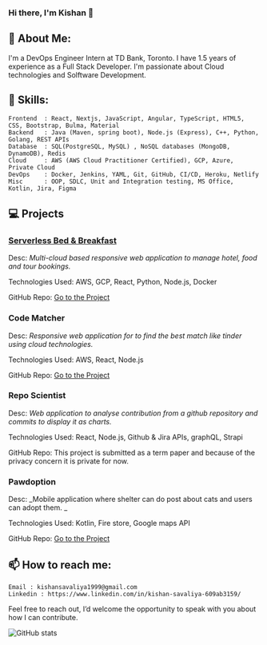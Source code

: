 ### Hi there,  I'm Kishan 👋

<!--
**Dev-kishan1999/Dev-kishan1999** is a ✨ _special_ ✨ repository because its `README.md` (this file) appears on your GitHub profile.

Here are some ideas to get you started:

- 🔭 I’m currently working on ...
- 🌱 I’m currently learning ...
- 👯 I’m looking to collaborate on ...
- 🤔 I’m looking for help with ...
- 💬 Ask me about ...
- 📫 How to reach me: ...
- 😄 Pronouns: ...
- ⚡ Fun fact: ...
-->



## 👋 About Me:

I'm a DevOps Engineer Intern at TD Bank, Toronto. I have 1.5 years of experience as a Full Stack Developer. I'm passionate about Cloud technologies and Solftware Development.

## 💪 Skills:

    Frontend  : React, Nextjs, JavaScript, Angular, TypeScript, HTML5, CSS, Bootstrap, Bulma, Material
    Backend   : Java (Maven, spring boot), Node.js (Express), C++, Python, Golang, REST APIs
    Database  : SQL(PostgreSQL, MySQL) , NoSQL databases (MongoDB, DynamoDB), Redis
    Cloud     : AWS (AWS Cloud Practitioner Certified), GCP, Azure, Private Cloud
    DevOps    : Docker, Jenkins, YAML, Git, GitHub, CI/CD, Heroku, Netlify
    Misc      : OOP, SDLC, Unit and Integration testing, MS Office, Kotlin, Jira, Figma


## 💻 Projects

### <ins>Serverless Bed & Breakfast</ins>

Desc: _Multi-cloud based responsive web application to manage hotel, food and tour bookings._

Technologies Used: AWS, GCP, React, Python, Node.js, Docker

GitHub Repo: [Go to the Project](https://github.com/Dev-kishan1999/serverless)



### Code Matcher

Desc: _Responsive web application for to find the best match like tinder using cloud technologies._

Technologies Used: AWS, React, Node.js

GitHub Repo: [Go to the Project](https://github.com/Dev-kishan1999/codematcher)



### Repo Scientist

Desc: _Web application to analyse contribution from a github repository and commits to display it as charts._

Technologies Used: React, Node.js, Github & Jira APIs, graphQL, Strapi

GitHub Repo: This project is submitted as a term paper and because of the privacy concern it is private for now.



### Pawdoption

Desc: _Mobile application where shelter can do post about cats and users can adopt them. _

Technologies Used: Kotlin, Fire store, Google maps API

GitHub Repo: [Go to the Project](https://github.com/Dev-kishan1999/pawdoption)


## 📫 How to reach me:

    Email : kishansavaliya1999@gmail.com
    Linkedin : https://www.linkedin.com/in/kishan-savaliya-609ab3159/

Feel free to reach out, I’d welcome the
opportunity to speak with you about how I can contribute.

![GitHub stats](https://github-readme-stats.vercel.app/api?username=Dev-kishan1999&show_icons=true&count_private=true&hide=issues,contribs&theme=default)
